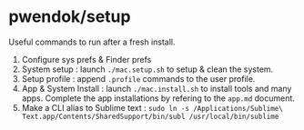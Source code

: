 # pwendok/setup

Useful commands to run after a fresh install.

1. Configure sys prefs & Finder prefs
2. System setup : launch `./mac.setup.sh` to setup & clean the system.
3. Setup profile : append `.profile` commands to the user profile.
4. App & System Install : launch `./mac.install.sh` to install tools and many apps. Complete the app installations by refering to the `app.md` document.
5. Make a CLI alias to Sublime text : `sudo ln -s /Applications/Sublime\ Text.app/Contents/SharedSupport/bin/subl /usr/local/bin/sublime`
